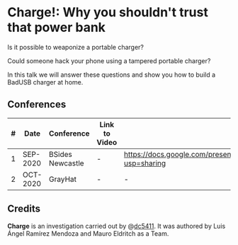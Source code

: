 # Charge!: Why you shouldn't trust that power bank

Is it possible to weaponize a portable charger?

Could someone hack your phone using a tampered portable charger?

In this talk we will answer these questions and show you how to build a BadUSB charger at home.


## Conferences

|#| Date | Conference | Link to Video | Link to Slides |
|---|---|---|---|---|
|1| SEP-2020 | BSides Newcastle | - | https://docs.google.com/presentation/d/1Cr1pGlwaHvHARf7OudCXHfsNDihBhd9Ogb4QtRDKAVc/edit?usp=sharing |
|2| OCT-2020 | GrayHat | - | - |

## Credits

**Charge** is an investigation carried out by @[dc5411](https://github.com/dc5411). It was authored by Luis Ángel Ramírez Mendoza and Mauro Eldritch as a Team.
